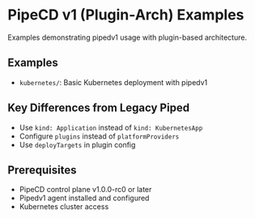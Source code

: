# PipeCD v1 (Plugin-Arch) Examples

Examples demonstrating pipedv1 usage with plugin-based architecture.

## Examples

- `kubernetes/`: Basic Kubernetes deployment with pipedv1

## Key Differences from Legacy Piped

- Use `kind: Application` instead of `kind: KubernetesApp`
- Configure `plugins` instead of `platformProviders`  
- Use `deployTargets` in plugin config

## Prerequisites

- PipeCD control plane v1.0.0-rc0 or later
- Pipedv1 agent installed and configured
- Kubernetes cluster access
